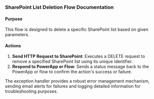 ### SharePoint List Deletion Flow Documentation

#### Purpose
This flow is designed to delete a specific SharePoint list based on given parameters.

#### Actions
1. **Send HTTP Request to SharePoint**: Executes a DELETE request to remove a specified SharePoint list using its unique identifier.
2. **Respond to PowerApp or Flow**: Sends a status message back to the PowerApp or flow to confirm the action's success or failure.

The exception handler provides a robust error management mechanism, sending email alerts for failures and logging detailed information for troubleshooting purposes.
